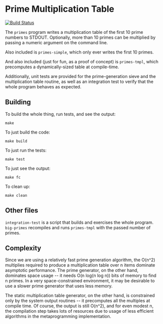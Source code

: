# Prime Multiplication Table

[![Build Status](https://travis-ci.org/mrdomino/primes.svg?branch=master)](https://travis-ci.org/mrdomino/primes)

The `primes` program writes a multiplication table of the first 10 prime
numbers to STDOUT. Optionally, more than 10 primes can be multiplied by passing
a numeric argument on the command line.

Also included is `primes-simple`, which only ever writes the first 10 primes.

And also included (just for fun, as a proof of concept) is `primes-tmpl`, which
precomputes a dynamically-sized table at compile-time.

Additionally, unit tests are provided for the prime-generation sieve and the
multiplication table routine, as well as an integration test to verify that the
whole program behaves as expected.

## Building

To build the whole thing, run tests, and see the output:

    make

To just build the code:

    make build

To just run the tests:

    make test

To just see the output:

    make fc

To clean up:

    make clean

## Other files

`integration-test` is a script that builds and exercises the whole program.
`big-primes` recompiles and runs `primes-tmpl` with the passed number of
primes.

## Complexity

Since we are using a relatively fast prime generation algorithm, the O(n^2)
multiplies required to produce a multiplication table over n items dominate
asymptotic performance. The prime generator, on the other hand, dominates space
usage -- it needs O(n log(n log n)) bits of memory to find n primes. In a very
space-constrained environment, it may be desirable to use a slower prime
generator that uses less memory.

The static multiplication table generator, on the other hand, is constrained
only by the system output routines -- it precomputes all the multiples at
compile time. Of course, the output is still O(n^2), and for even modest n, the
compilation step takes lots of resources due to usage of less efficient
algorithms in the metaprogramming implementation.
